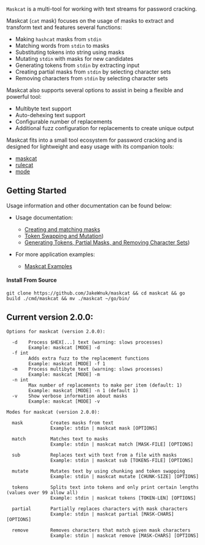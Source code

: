 `Maskcat` is a multi-tool for working with text streams for password cracking.

Maskcat (`cat` mask) focuses on the usage of masks to extract and transform text and features several functions:

   - Making `hashcat` masks from `stdin`
   - Matching words from `stdin` to masks
   - Substituting tokens into string using masks
   - Mutating `stdin` with masks for new candidates
   - Generating tokens from `stdin` by extracting input
   - Creating partial masks from `stdin` by selecting character sets
   - Removing characters from `stdin` by selecting character sets

Maskcat also supports several options to assist in being a flexible and powerful tool:

- Multibyte text support
- Auto-dehexing text support
- Configurable number of replacements
- Additional fuzz configuration for replacements to create unique output

Maskcat fits into a small tool ecosystem for password cracking and is designed for lightweight and easy usage with its companion tools:

- [maskcat](https://github.com/JakeWnuk/maskcat)
- [rulecat](https://github.com/JakeWnuk/rulecat)
- [mode](https://github.com/JakeWnuk/mode)

## Getting Started

Usage information and other documentation can be found below:

- Usage documentation:
    - [Creating and matching masks](https://github.com/JakeWnuk/maskcat/docs/create_and_match.md)
    - [Token Swapping and Mutation](https://github.com/JakeWnuk/maskcat/docs/swap_and_mutate.md))
    - [Generating Tokens, Partial Masks, and Removing Character Sets](https://github.com/JakeWnuk/maskcat/docs/tokens_partial_and_remove.md))

- For more application examples:
    - [Maskcat Examples](https://jakewnuk.com/posts/advanced-maskcat-cracking-guide/)

#### Install From Source
```
git clone https://github.com/JakeWnuk/maskcat && cd maskcat && go build ./cmd/maskcat && mv ./maskcat ~/go/bin/
```

## Current version 2.0.0:

```
Options for maskcat (version 2.0.0):

  -d    Process $HEX[...] text (warning: slows processes)
        Example: maskcat [MODE] -d
  -f int
        Adds extra fuzz to the replacement functions
        Example: maskcat [MODE] -f 1
  -m    Process multibyte text (warning: slows processes)
        Example: maskcat [MODE] -m
  -n int
        Max number of replacements to make per item (default: 1)
        Example: maskcat [MODE] -n 1 (default 1)
  -v    Show verbose information about masks
        Example: maskcat [MODE] -v

Modes for maskcat (version 2.0.0):

  mask          Creates masks from text
                Example: stdin | maskcat mask [OPTIONS]

  match         Matches text to masks
                Example: stdin | maskcat match [MASK-FILE] [OPTIONS]

  sub           Replaces text with text from a file with masks
                Example: stdin | maskcat sub [TOKENS-FILE] [OPTIONS]

  mutate        Mutates text by using chunking and token swapping
                Example: stdin | maskcat mutate [CHUNK-SIZE] [OPTIONS]

  tokens        Splits text into tokens and only print certain lengths (values over 99 allow all)
                Example: stdin | maskcat tokens [TOKEN-LEN] [OPTIONS]

  partial       Partially replaces characters with mask characters
                Example: stdin | maskcat partial [MASK-CHARS] [OPTIONS]

  remove        Removes characters that match given mask characters
                Example: stdin | maskcat remove [MASK-CHARS] [OPTIONS]
```
